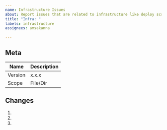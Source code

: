 ```yaml
---
name: Infrastructure Issues
about: Report issues that are related to infrastructure like deploy scripts.
title: "Infra: "
labels: infrastructure
assignees: amsakanna

---
```


## Meta
| Name | Description |
| -----| ----------- |
| Version | x.x.x |
| Scope | File/Dir |

## Changes
1. 
2. 
3. 
